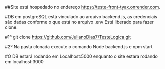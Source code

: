 ##Site está hospedado no endereço https://teste-front-tyax.onrender.com.

#DB em postgreSQL está vinculado ao arquivo backend.js, as credenciais são dadas conforme o que está no arquivo .env
Está liberado para fazer clone.

#1º git clone https://github.com/JulianoDias7/TesteLogica.git

#2º Na pasta clonada execute o comando Node backend.js e npm start

#O DB estará rodando em Localhost:5000 enquanto o site estara rodando em localhost:3000

